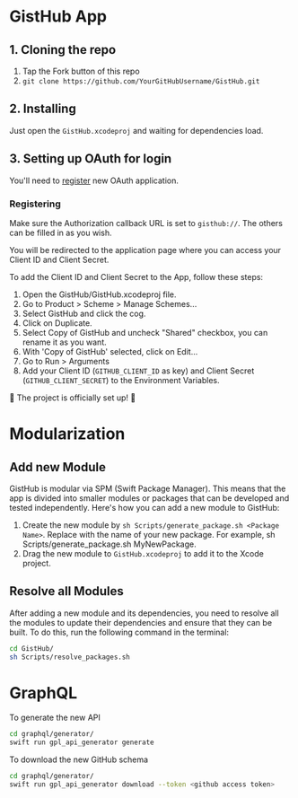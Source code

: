 # GistHub App

## 1. Cloning the repo

1. Tap the Fork button of this repo
2. `git clone https://github.com/YourGitHubUsername/GistHub.git`

## 2. Installing

Just open the `GistHub.xcodeproj` and waiting for dependencies load.

## 3. Setting up OAuth for login

You'll need to [register](https://github.com/settings/applications/new) new OAuth application.

### Registering

Make sure the Authorization callback URL is set to `gisthub://`. The others can be filled in as you wish.

You will be redirected to the application page where you can access your Client ID and Client Secret.

To add the Client ID and Client Secret to the App, follow these steps:

1. Open the GistHub/GistHub.xcodeproj file.
2. Go to Product > Scheme > Manage Schemes...
3. Select GistHub and click the cog.
4. Click on Duplicate.
5. Select Copy of GistHub and uncheck "Shared" checkbox, you can rename it as you want.
6. With 'Copy of GistHub' selected, click on Edit...
7. Go to Run > Arguments
8. Add your Client ID (`GITHUB_CLIENT_ID` as key) and Client Secret (`GITHUB_CLIENT_SECRET`) to the Environment Variables.

🎉 The project is officially set up! 🎉

# Modularization

## Add new Module

GistHub is modular via SPM (Swift Package Manager). This means that the app is divided into smaller modules or packages that can be developed and tested independently. Here's how you can add a new module to GistHub:

1. Create the new module by `sh Scripts/generate_package.sh <Package Name>`. Replace <Package Name> with the name of your new package. For example, sh Scripts/generate_package.sh MyNewPackage.
2. Drag the new module to `GistHub.xcodeproj` to add it to the Xcode project.

## Resolve all Modules

After adding a new module and its dependencies, you need to resolve all the modules to update their dependencies and ensure that they can be built. To do this, run the following command in the terminal:

```bash
cd GistHub/
sh Scripts/resolve_packages.sh
```

# GraphQL

To generate the new API

```bash
cd graphql/generator/
swift run gpl_api_generator generate
```

To download the new GitHub schema

```bash
cd graphql/generator/
swift run gpl_api_generator download --token <github access token>
```